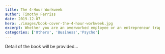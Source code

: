 ```yaml
---
title: The 4-Hour Workweek
author: Timothy Ferriss
date: 2019-12-07
hero: ./images/book-cover-the-4-hour-workweek.jpg
excerpt: Whether you are an overworked employee or an entrepreneur trapped in your own business, this book is the compass for a new and revolutionary world.
categories: ['Others', 'Business','Psycho']
---
```


Detail of the book will be provided...